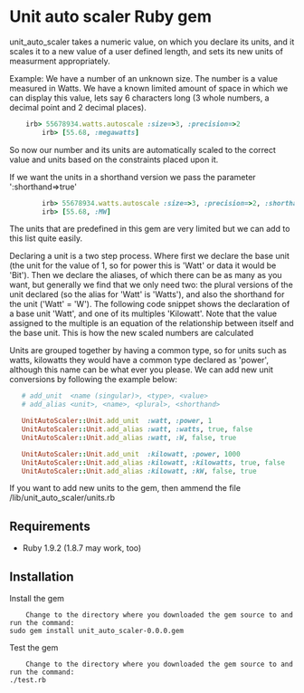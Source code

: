 # Unit auto scaler Ruby gem

unit_auto_scaler takes a numeric value, on which you declare its units, and it scales it to a new value of a user defined length, and sets its new units of measurment appropriately.

Example:
We have a number of an unknown size. The number is a value measured in Watts. We have a known limited amount of space in which we can display this value, lets say 6 characters long (3 whole numbers, a decimal point and 2 decimal places).

```ruby
	irb> 55678934.watts.autoscale :size=>3, :precision=>2
        irb> [55.68, :megawatts] 
```
So now our number and its units are automatically scaled to the correct value and units based on the constraints placed upon it.

If we want the units in a shorthand version we pass the parameter ':shorthand=>true'

```ruby
        irb> 55678934.watts.autoscale :size=>3, :precision=>2, :shorthand=>true
        irb> [55.68, :MW]
```

The units that are predefined in this gem are very limited but we can add to this list quite easily.

Declaring a unit is a two step process. Where first we declare the base unit (the unit for the value of 1, so for power this is 'Watt' or data it would be 'Bit'). Then we declare the aliases, of which there can be as many as you want, but generally we find that we only need two: the plural versions of the unit declared (so the alias for 'Watt' is 'Watts'), and also the shorthand for the unit ('Watt' = 'W'). The following code snippet shows the declaration of a base unit 'Watt', and one of its multiples 'Kilowatt'. Note that the value assigned to the multiple is an equation of the relationship between itself and the base unit. This is how the new scaled numbers are calculated


Units are grouped together by having a common type, so for units such as watts, kilowatts they would have a common type declared as 'power', although this name can be what ever you please.
We can add new unit conversions by following the example below:

```ruby
   # add_unit  <name (singular)>, <type>, <value>
   # add_alias <unit>, <name>, <plural>, <shorthand>

   UnitAutoScaler::Unit.add_unit  :watt, :power, 1
   UnitAutoScaler::Unit.add_alias :watt, :watts, true, false
   UnitAutoScaler::Unit.add_alias :watt, :W, false, true

   UnitAutoScaler::Unit.add_unit  :kilowatt, :power, 1000
   UnitAutoScaler::Unit.add_alias :kilowatt, :kilowatts, true, false
   UnitAutoScaler::Unit.add_alias :kilowatt, :kW, false, true
```

If you want to add new units to the gem, then ammend the file <path to gem source>/lib/unit_auto_scaler/units.rb

## Requirements

* Ruby 1.9.2 (1.8.7 may work, too)

## Installation

Install the gem

        Change to the directory where you downloaded the gem source to and run the command:
	sudo gem install unit_auto_scaler-0.0.0.gem 

Test the gem

        Change to the directory where you downloaded the gem source to and run the command:
	./test.rb
